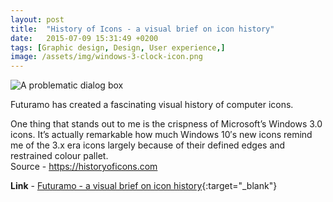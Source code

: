 ```yaml
---
layout: post
title:  "History of Icons - a visual brief on icon history"
date:   2015-07-09 15:31:49 +0200
tags: [Graphic design, Design, User experience,]
image: /assets/img/windows-3-clock-icon.png
---
```

![A problematic dialog box]({{site.baseurl}}/assets/img/windows-3-clock-icon.png)

Futuramo has created a fascinating visual history of computer icons. 

One thing that stands out to me is the crispness of Microsoft’s Windows 3.0 icons. It’s actually remarkable how much Windows 10′s new icons remind me of the 3.x era icons largely because of their defined edges and restrained colour pallet.  
Source - https://historyoficons.com 

**Link** - [Futuramo - a visual brief on icon history](ttps://historyoficons.com ){:target="_blank"}